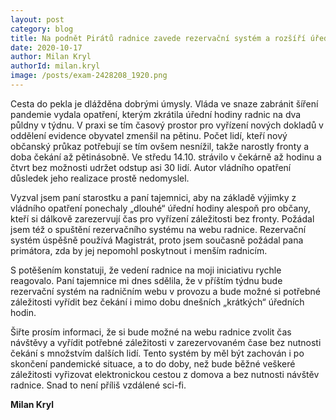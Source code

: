 ```yaml
---
layout: post
category: blog
title: Na podnět Pirátů radnice zavede rezervační systém a rozšíří úřední hodiny
date: 2020-10-17
author: Milan Kryl
authorId: milan.kryl
image: /posts/exam-2428208_1920.png
---
```


Cesta do pekla je dlážděna dobrými úmysly. Vláda ve snaze zabránit šíření pandemie vydala opatření, kterým zkrátila úřední hodiny radnic na dva půldny v týdnu. V praxi se tím časový prostor pro vyřízení nových dokladů v oddělení evidence obyvatel zmenšil na  pětinu. Počet lidí, kteří nový občanský průkaz potřebují se tím ovšem nesnížil, takže narostly fronty a doba čekání až pětinásobně. Ve středu 14.10. strávilo v čekárně až hodinu a čtvrt bez možnosti udržet odstup asi 30 lidí.  Autor vládního opatření důsledek jeho realizace prostě nedomyslel.

Vyzval jsem paní starostku a paní tajemnici, aby na základě výjimky z vládního opatření  ponechaly „dlouhé“ úřední hodiny alespoň pro občany, kteří si dálkově zarezervují čas pro vyřízení záležitosti bez fronty. Požádal jsem též o spuštění rezervačního systému na webu radnice.  Rezervační systém úspěšně používá Magistrát, proto jsem současně požádal pana primátora, zda by jej nepomohl poskytnout i menším radnicím.

S potěšením konstatuji, že vedení radnice na moji iniciativu rychle reagovalo. Paní tajemnice mi dnes sdělila, že v příštím týdnu bude rezervační systém na radničním webu v provozu a bude možné si potřebné záležitosti vyřídit bez čekání i mimo dobu dnešních „krátkých“ úředních hodin.

Šiřte prosím informaci, že si bude možné na webu radnice zvolit čas návštěvy a vyřídit potřebné záležitosti v zarezervovaném čase bez nutnosti čekání s množstvím dalších lidí. Tento systém by měl být zachován i po skončení pandemické situace, a to do doby, než bude běžné veškeré záležitosti vyřizovat elektronickou cestou z domova a bez nutnosti návštěv radnice. Snad to není příliš vzdálené sci-fi.


**Milan Kryl**
